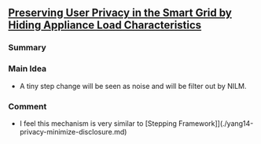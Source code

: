 ## [Preserving User Privacy in the Smart Grid by Hiding Appliance Load Characteristics](http://link.springer.com/chapter/10.1007%2F978-3-319-03584-0_6)

### Summary

### Main Idea
- A tiny step change will be seen as noise and will be filter out by NILM. 

### Comment
- I feel this mechanism is very similar to [Stepping Framework]](./yang14-privacy-minimize-disclosure.md)
